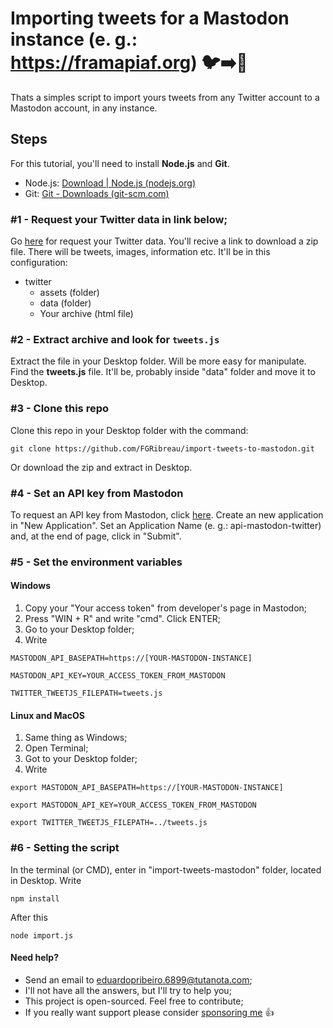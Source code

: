 # Importing tweets for a Mastodon instance (e. g.: https://framapiaf.org) :bird::arrow_right::elephant:
Thats a simples script to import yours tweets from any Twitter account to a Mastodon account, in any instance.

## Steps
For this tutorial, you'll need to install **Node.js** and **Git**.
 - Node.js: [Download | Node.js (nodejs.org)](https://nodejs.org/en/download/)
 - Git: [Git - Downloads (git-scm.com)](https://git-scm.com/downloads)
### #1 - Request your Twitter data in link below;
Go [here](https://twitter.com/settings/your_twitter_data) for request your Twitter data. You'll recive a link to download a zip file. There will be tweets, images, information etc. It'll be in this configuration:
 - twitter
    - assets (folder)
    - data (folder) 
    - Your archive (html file)

### #2 - Extract archive and look for `tweets.js`
Extract the file in your Desktop folder. Will be more easy for manipulate. Find the **tweets.js** file. It'll be, probably inside "data" folder and move it to Desktop.

### #3 - Clone this repo
Clone this repo in your Desktop folder with the command: 
```
git clone https://github.com/FGRibreau/import-tweets-to-mastodon.git
```
Or download the zip and extract in Desktop.
### #4 - Set an API key from Mastodon
To request an API key from Mastodon, click [here](https://mastodon.cloud/settings/applications). Create an new application in "New Application". Set an Application Name (e. g.: api-mastodon-twitter) and, at the end of page, click in "Submit". 
### #5 - Set the environment variables
#### Windows
1. Copy your "Your access token" from developer's page in Mastodon;
2. Press "WIN + R" and write "cmd". Click ENTER;
3. Go to your Desktop folder;
4. Write 
```
MASTODON_API_BASEPATH=https://[YOUR-MASTODON-INSTANCE] 
```
```
MASTODON_API_KEY=YOUR_ACCESS_TOKEN_FROM_MASTODON
```
```
TWITTER_TWEETJS_FILEPATH=tweets.js
```
#### Linux and MacOS
1. Same thing as Windows;
2. Open Terminal;
3. Got to your Desktop folder;
4. Write
```
export MASTODON_API_BASEPATH=https://[YOUR-MASTODON-INSTANCE] 
```
```
export MASTODON_API_KEY=YOUR_ACCESS_TOKEN_FROM_MASTODON
```
```
export TWITTER_TWEETJS_FILEPATH=../tweets.js
```

### #6 - Setting the script
In the terminal (or CMD), enter in "import-tweets-mastodon" folder, located in Desktop. Write 
```
npm install

```
After this 
```
node import.js

```

#### Need help?

- Send an email to eduardopribeiro.6899@tutanota.com;
- I'll not have all the answers, but I'll try to help you;
- This project is open-sourced. Feel free to contribute;
- If you really want support please consider [sponsoring me](https://github.com/sponsors/FGRibreau) :+1:
